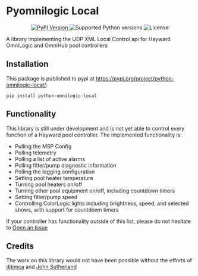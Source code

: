 # Pyomnilogic Local


<p align="center">
  <a href="https://pypi.org/project/python-omnilogic-local/">
    <img src="https://img.shields.io/pypi/v/python-omnilogic-local.svg?logo=python&logoColor=fff&style=flat-square" alt="PyPI Version">
  </a>
  <img src="https://img.shields.io/pypi/pyversions/python-omnilogic-local.svg?style=flat-square&logo=python&amp;logoColor=fff" alt="Supported Python versions">
  <img src="https://img.shields.io/pypi/l/python-omnilogic-local.svg?style=flat-square" alt="License">
</p>

A library implementing the UDP XML Local Control api for Hayward OmniLogic and OmniHub pool controllers

## Installation

This package is published to pypi at https://pypi.org/project/python-omnilogic-local/:

`pip install python-omnilogic-local`

## Functionality

This library is still under development and is not yet able to control every function of a Hayward pool controller.  The implemented functionality is:

- Pulling the MSP Config
- Polling telemetry
- Polling a list of active alarms
- Polling filter/pump diagnostic information
- Polling the logging configuration
- Setting pool heater temperature
- Turning pool heaters on/off
- Turning other pool equipment on/off, including countdown timers
- Setting filter/pump speed
- Controlling ColorLogic lights including brightness, speed, and selected shows, with support for countdown timers

If your controller has functionality outside of this list, please do not hesitate to [Open an Issue](https://github.com/cryptk/python-omnilogic-local/issues)

## Credits

The work on this library would not have been possible without the efforts of [djtimca](https://github.com/djtimca/) and [John Sutherland](garionphx@gmail.com)
